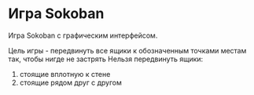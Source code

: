 # Игра Sokoban
Игра Sokoban с графическим интерфейсом.

Цель игры - передвинуть все ящики к обозначенным точками местам так, чтобы нигде не застрять
Нельзя передвинуть ящики:
  1. стоящие вплотную к стене
  2. стоящие рядом друг с другом
